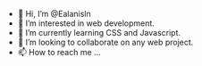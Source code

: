 - 👋 Hi, I’m @Ealanisln
- 👀 I’m interested in web development. 
- 🌱 I’m currently learning CSS and Javascript. 
- 💞️ I’m looking to collaborate on any web project. 
- 📫 How to reach me ...

<!---
Ealanisln/Ealanisln is a ✨ special ✨ repository because its `README.md` (this file) appears on your GitHub profile.
You can click the Preview link to take a look at your changes.
--->
